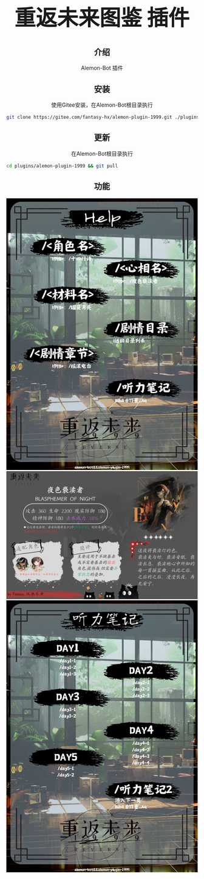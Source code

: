 # <div align="center"><h1 align="center">重返未来图鉴 插件</h1></div>
## <div align="center">介绍</div>

<div align="center">Alemon-Bot 插件</div>

## <div align="center">安装</div>

<div align="center">使用Gitee安装，在Alemon-Bot根目录执行</div>

```sh
git clone https://gitee.com/fantasy-hx/alemon-plugin-1999.git ./plugins/alemon-plugin-1999
```
## <div align="center">更新</div>

<div align="center">在Alemon-Bot根目录执行</div>

```sh
cd plugins/alemon-plugin-1999 && git pull
```
## <div align="center">功能</div>
![正在更新](resources/assets/img/help/%E8%8F%9C%E5%8D%95.jpg)
![输入图片说明](resources/assets/img/%E5%9B%BE%E9%89%B4/%E5%BF%83%E7%9B%B8/%E5%A4%9C%E8%89%B2%E4%BA%B5%E6%B8%8E%E8%80%85.png)
![正在更新](resources/assets/img/help/%E5%90%AC%E5%8A%9B%E7%AC%94%E8%AE%B0.jpg)
